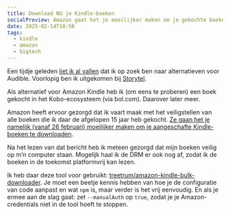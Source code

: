 ```yaml
---
title: Download NU je Kindle-boeken
socialPreview: Amazon gaat het je moeilijker maken om je gekochte boeken in je eigendom te houden.
date: 2025-02-14T10:50
tags:
  - kindle
  - amazon
  - bigtech
---
```


Een tijdje geleden [liet ik al vallen](https://reinier.fyi/blog/tech/250130-dag-audible/) dat ik op zoek ben naar alternatieven voor Audible. Voorlopig ben ik uitgekomen bij [Storytel](https://storytel.com/).

Als alternatief voor Amazon Kindle heb ik (om eens te proberen) een boek gekocht in het Kobo-ecosysteem (via bol.com). Daarover later meer.

Amazon heeft ervoor gezorgd dat ik vaart maak met het veiligstellen van alle boeken die ik daar de afgelopen 15 jaar heb gekocht. [Ze gaan het je namelijk (vanaf 26 februari) moeilijker maken om je aangeschafte Kindle-boeken te downloaden](https://goodereader.com/blog/kindle/amazon-removing-download-and-transfer-on-the-kindle-feb-26th).

Na het lezen van dat bericht heb ik meteen gezorgd dat mijn boeken veilig op m’n computer staan. Mogelijk haal ik de DRM er ook nog af, zodat ik de boeken in de toekomst platformvrij kan lezen.

Ik heb daar deze tool voor gebruikt: [treetrum/amazon-kindle-bulk-downloader](https://github.com/treetrum/amazon-kindle-bulk-downloader/tree/main). Je moet een beetje kennis hebben van hoe je de configuratie van code aanpast en wat `npm` is, maar verder is het vrij eenvoudig. En als je ermee aan de slag gaat: zet `--manualAuth` op `true`, zodat je je Amazon-credentials niet in de tool hoeft te stoppen.
